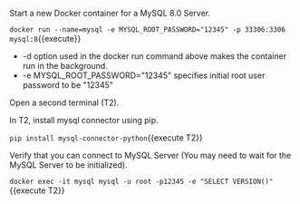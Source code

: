 Start a new Docker container for a MySQL 8.0 Server.

`docker run --name=mysql -e MYSQL_ROOT_PASSWORD="12345" -p 33306:3306  mysql:8`{{execute}}

* -d option used in the docker run command above makes the container run in the background.
* -e MYSQL_ROOT_PASSWORD="12345" specifies initial root user password to be "12345"


Open a second terminal (T2).

In T2, install mysql connector  using pip.

`pip install mysql-connector-python`{{execute T2}}



Verify that you can connect to MySQL Server (You may need to wait for the MySQL Server to be initialized).

`docker exec -it mysql mysql -u root -p12345 -e "SELECT VERSION()"`{{execute T2}}
